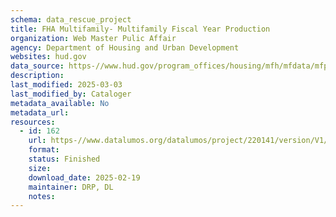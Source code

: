 ```yaml
---
schema: data_rescue_project 
title: FHA Multifamily- Multifamily Fiscal Year Production
organization: Web Master Pulic Affair
agency: Department of Housing and Urban Development
websites: hud.gov
data_source: https-//www.hud.gov/program_offices/housing/mfh/mfdata/mfproduction
description: 
last_modified: 2025-03-03
last_modified_by: Cataloger
metadata_available: No
metadata_url: 
resources:
  - id: 162
    url: https-//www.datalumos.org/datalumos/project/220141/version/V1/view
    format: 
    status: Finished
    size: 
    download_date: 2025-02-19
    maintainer: DRP, DL
    notes: 
---
```

